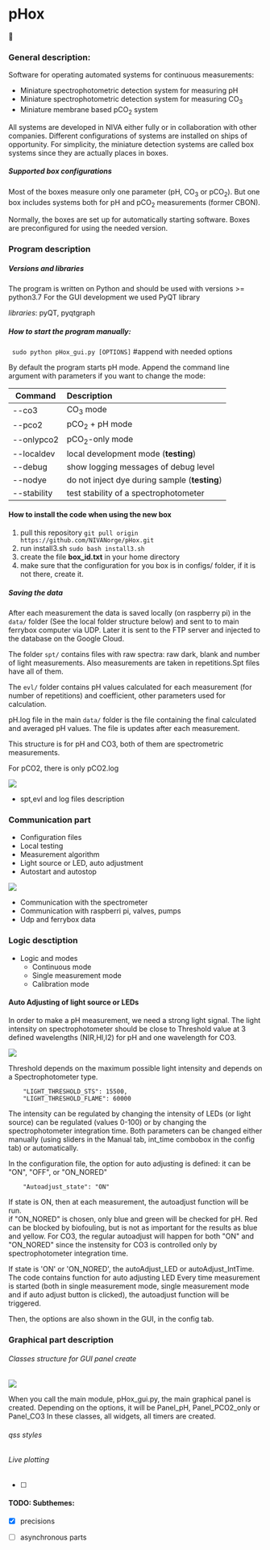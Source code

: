 # pHox 
:fox_face:

### General description:
Software for operating automated systems for continuous measurements: 
* Miniature spectrophotometric detection system for measuring pH 
* Miniature spectrophotometric detection system for measuring CO<sub>3</sub>
* Miniature membrane based pCO<sub>2</sub> system

All systems are developed in NIVA either fully or in collaboration with other companies.
Different configurations of systems are installed on ships of opportunity. 
For simplicity, the miniature detection systems are called box systems 
since they are actually places in boxes. 

##### Supported box configurations
Most of the boxes measure only one parameter (pH, CO<sub>3</sub> or pCO<sub>2</sub>).
But one box includes systems both for pH and pCO<sub>2</sub> measurements (former CBON). 


Normally, the boxes are set up for automatically starting software. 
Boxes are preconfigured for using the needed version. 

### Program  description

##### Versions and libraries

The program is written on Python and should be used with versions >= python3.7 
For the GUI development we used PyQT library

*libraries*: pyQT, pyqtgraph

##### How to start the program manually: 

``` sudo python pHox_gui.py [OPTIONS]```  #append with needed options 

By default the program starts pH mode. 
Append the command line argument with parameters if you want to change the mode:
 
| Command     |   Description                                  |
|-------------|:-----------------------------------------------|
|--co3        | CO<sub>3</sub> mode                                       |
|--pco2       | pCO<sub>2</sub> + pH mode                                 |
|--onlypco2   | pCO<sub>2</sub>-only mode                                 |
|--localdev   | local development mode (**testing**)           |
|--debug      | show logging messages of debug level           |
|--nodye      | do not inject dye during sample (**testing**)  |
|--stability  | test stability of a spectrophotometer          |

#### How to install the code when using the new box 
1. pull this repository
``` git pull origin https://github.com/NIVANorge/pHox.git ```
2. run install3.sh
```sudo bash install3.sh```
3. create the file **box_id.txt** in your home directory
4. make sure that the configuration for you box is in configs/ folder, if it is not there, 
create it. 


##### Saving the data
 
After each measurement the data is saved locally (on raspberry pi) in the `data/` folder 
(See the local folder structure below) and sent to to main ferrybox 
computer via UDP. Later it is sent to the FTP server and injected to the database on the Google Cloud. 


The folder `spt/` contains files with raw spectra: raw dark, blank and number of light measurements. 
Also measurements are taken in repetitions.Spt files have all of them. 

The `evl/` folder contains pH values calculated for each measurement (for number of repetitions) and coefficient, 
other parameters used for calculation. 

pH.log file in the main `data/` folder is the file containing the final calculated and averaged pH values.
The file is updates after each measurement. 

This structure is for pH and CO3, both of them are spectrometric measurements. 

For pCO2, there is only pCO2.log 


 ![](utils/folder_structure.png)
 * spt,evl and log files description 
 


### Communication part
* Configuration files 
* Local testing 
* Measurement algorithm 
* Light source or LED, auto adjustment 
* Autostart and autostop 

![](utils/graph_instrument_classes.png)
* Communication with the spectrometer
* Communication with raspberri pi, valves, pumps
* Udp and ferrybox data 

### Logic desctiption 
* Logic and modes 
    * Continuous mode 
    * Single measurement mode
    * Calibration mode 
#### Auto Adjusting of light source or LEDs 
In order to make a pH measurement, we need a strong light signal. 
The light intensity on spectrophotometer should be close to Threshold value at 3 
defined wavelengths (NIR,HI,I2) for pH and one wavelength for CO3. 

![](utils/autoadjust_fig_upd.png) 

Threshold depends on the maximum possible light intensity and depends on a Spectrophotometer type.

        "LIGHT_THRESHOLD_STS": 15500,            
        "LIGHT_THRESHOLD_FLAME": 60000  
        
The intensity can be regulated by changing the intensity of LEDs (or light source) can be regulated (values 0-100)
or by changing the spectrophotometer integration time. Both parameters can be changed 
either manually (using sliders in the Manual tab, int_time combobox in the config tab) or automatically.

In the configuration file, the option for auto adjusting is defined: it can be "ON", "OFF", 
or "ON_NORED"

        "Autoadjust_state": "ON"

If state is ON, then at each measurement, the autoadjust function will be run.        
if "ON_NORED" is chosen, only blue and green will be checked for pH. Red can be blocked by biofouling, 
but is not as important for the results as blue and yellow. For CO3, the regular autoadjust will happen for both 
"ON" and "ON_NORED" since the instensity for CO3 is controlled only by spectrophotometer integration time.

If state is 'ON' or 'ON_NORED', the autoAdjust_LED or autoAdjust_IntTime.
The code contains function for auto adjusting LED
Every time measurement is started (both in single measurement mode, single measurement mode 
and if auto adjust button is clicked), the autoadjust function will be triggered. 


Then, the options are also shown in  the GUI, in the config tab. 

### Graphical part description 
###### Classes structure for GUI panel create 
![](utils/classes.png)


When you call the main module, pHox_gui.py, the main graphical panel is created. 
Depending on the options, it will be Panel_pH, Panel_PCO2_only or Panel_CO3
In these classes, all widgets, all timers are created.  

######  qss styles 
###### Live plotting

- [ ] 
#### TODO: Subthemes:

- [x] precisions
- [ ] asynchronous parts
 








 